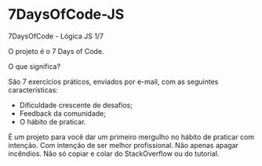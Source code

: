 # 7DaysOfCode-JS
7DaysOfCode - Lógica JS 1/7

O projeto é o 7 Days of Code.

O que significa?

São 7 exercícios práticos, enviados por e-mail, com as seguintes características:

- Dificuldade crescente de desafios;
- Feedback da comunidade;
- O hábito de praticar.

É um projeto para você dar um primeiro mergulho no hábito de praticar com intenção. Com intenção de ser melhor profissional. Não apenas apagar incêndios. Não só copiar e colar do StackOverflow ou do tutorial.
